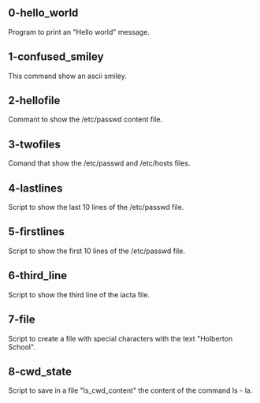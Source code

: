 ## 0-hello_world
Program to print an "Hello world" message.

## 1-confused_smiley
This command show an ascii smiley.

## 2-hellofile
Commant to show the /etc/passwd content file.

## 3-twofiles
Comand that show the /etc/passwd and /etc/hosts files.

## 4-lastlines
Script to show the last 10 lines of the /etc/passwd file.

## 5-firstlines
Script to show the first 10 lines of the /etc/passwd file.

## 6-third_line
Script to show the third line of the iacta file.

## 7-file
Script to create a file with special characters with the text "Holberton School".

## 8-cwd_state
Script to save in a file "ls_cwd_content" the content of the command ls - la.


